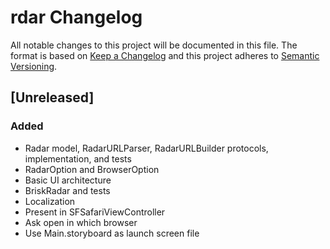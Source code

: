 # rdar Changelog

All notable changes to this project will be documented in this file.
The format is based on [Keep a Changelog](http://keepachangelog.com/)
and this project adheres to [Semantic Versioning](http://semver.org/).

## [Unreleased]
### Added
- Radar model, RadarURLParser, RadarURLBuilder protocols, implementation, and tests
- RadarOption and BrowserOption
- Basic UI architecture
- BriskRadar and tests
- Localization
- Present in SFSafariViewController
- Ask open in which browser
- Use Main.storyboard as launch screen file
